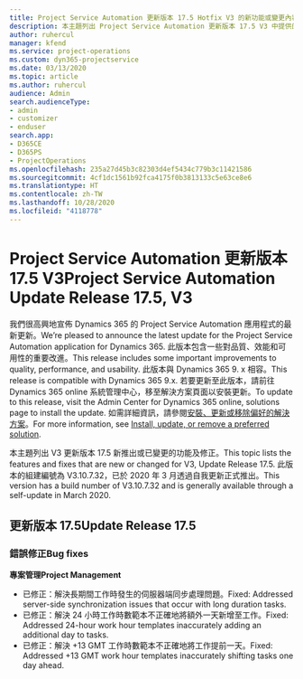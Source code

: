 ```yaml
---
title: Project Service Automation 更新版本 17.5 Hotfix V3 的新功能或變更內容
description: 本主題列出 Project Service Automation 更新版本 17.5 V3 中提供的功能和修正。
author: ruhercul
manager: kfend
ms.service: project-operations
ms.custom: dyn365-projectservice
ms.date: 03/13/2020
ms.topic: article
ms.author: ruhercul
audience: Admin
search.audienceType:
- admin
- customizer
- enduser
search.app:
- D365CE
- D365PS
- ProjectOperations
ms.openlocfilehash: 235a27d45b3c82303d4ef5434c779b3c11421586
ms.sourcegitcommit: 4cf1dc1561b92fca4175f0b3813133c5e63ce8e6
ms.translationtype: HT
ms.contentlocale: zh-TW
ms.lasthandoff: 10/28/2020
ms.locfileid: "4118778"
---
```

# <a name="project-service-automation-update-release-175-v3"></a><span data-ttu-id="c1538-103">Project Service Automation 更新版本 17.5 V3</span><span class="sxs-lookup"><span data-stu-id="c1538-103">Project Service Automation Update Release 17.5, V3</span></span>

<span data-ttu-id="c1538-104">我們很高興地宣佈 Dynamics 365 的 Project Service Automation 應用程式的最新更新。</span><span class="sxs-lookup"><span data-stu-id="c1538-104">We’re pleased to announce the latest update for the Project Service Automation application for Dynamics 365.</span></span> <span data-ttu-id="c1538-105">此版本包含一些對品質、效能和可用性的重要改進。</span><span class="sxs-lookup"><span data-stu-id="c1538-105">This release includes some important improvements to quality, performance, and usability.</span></span>  <span data-ttu-id="c1538-106">此版本與 Dynamics 365 9. x 相容。</span><span class="sxs-lookup"><span data-stu-id="c1538-106">This release is compatible with Dynamics 365 9.x.</span></span> <span data-ttu-id="c1538-107">若要更新至此版本，請前往 Dynamics 365 online 系統管理中心，移至解決方案頁面以安裝更新。</span><span class="sxs-lookup"><span data-stu-id="c1538-107">To update to this release, visit the Admin Center for Dynamics 365 online, solutions page to install the update.</span></span> <span data-ttu-id="c1538-108">如需詳細資訊，請參閱[安裝、更新或移除偏好的解決方案](https://docs.microsoft.com/power-platform/admin/install-remove-preferred-solution)。</span><span class="sxs-lookup"><span data-stu-id="c1538-108">For more information, see [Install, update, or remove a preferred solution](https://docs.microsoft.com/power-platform/admin/install-remove-preferred-solution).</span></span>

<span data-ttu-id="c1538-109">本主題列出 V3 更新版本 17.5 新推出或已變更的功能及修正。</span><span class="sxs-lookup"><span data-stu-id="c1538-109">This topic lists the features and fixes that are new or changed for V3, Update Release 17.5.</span></span> <span data-ttu-id="c1538-110">此版本的組建編號為 V3.10.7.32，已於 2020 年 3 月透過自我更新正式推出。</span><span class="sxs-lookup"><span data-stu-id="c1538-110">This version has a build number of V3.10.7.32 and is generally available through a self-update in March 2020.</span></span>


## <a name="update-release-175"></a><span data-ttu-id="c1538-111">更新版本 17.5</span><span class="sxs-lookup"><span data-stu-id="c1538-111">Update Release 17.5</span></span>

### <a name="bug-fixes"></a><span data-ttu-id="c1538-112">錯誤修正</span><span class="sxs-lookup"><span data-stu-id="c1538-112">Bug fixes</span></span>


<span data-ttu-id="c1538-113">**專案管理**</span><span class="sxs-lookup"><span data-stu-id="c1538-113">**Project Management**</span></span>

- <span data-ttu-id="c1538-114">已修正：解決長期間工作時發生的伺服器端同步處理問題。</span><span class="sxs-lookup"><span data-stu-id="c1538-114">Fixed: Addressed server-side synchronization issues that occur with long duration tasks.</span></span>
- <span data-ttu-id="c1538-115">已修正：解決 24 小時工作時數範本不正確地將額外一天新增至工作。</span><span class="sxs-lookup"><span data-stu-id="c1538-115">Fixed: Addressed 24-hour work hour templates inaccurately adding an additional day to tasks.</span></span>
- <span data-ttu-id="c1538-116">已修正：解決 +13 GMT 工作時數範本不正確地將工作提前一天。</span><span class="sxs-lookup"><span data-stu-id="c1538-116">Fixed: Addressed +13 GMT work hour templates inaccurately shifting tasks one day ahead.</span></span>

